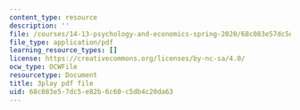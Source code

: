 ```yaml
---
content_type: resource
description: ''
file: /courses/14-13-psychology-and-economics-spring-2020/68c083e57dc5e82b6c60c5db4c20da63_Re2lkF0vgQw.pdf
file_type: application/pdf
learning_resource_types: []
license: https://creativecommons.org/licenses/by-nc-sa/4.0/
ocw_type: OCWFile
resourcetype: Document
title: 3play pdf file
uid: 68c083e5-7dc5-e82b-6c60-c5db4c20da63
---
```

